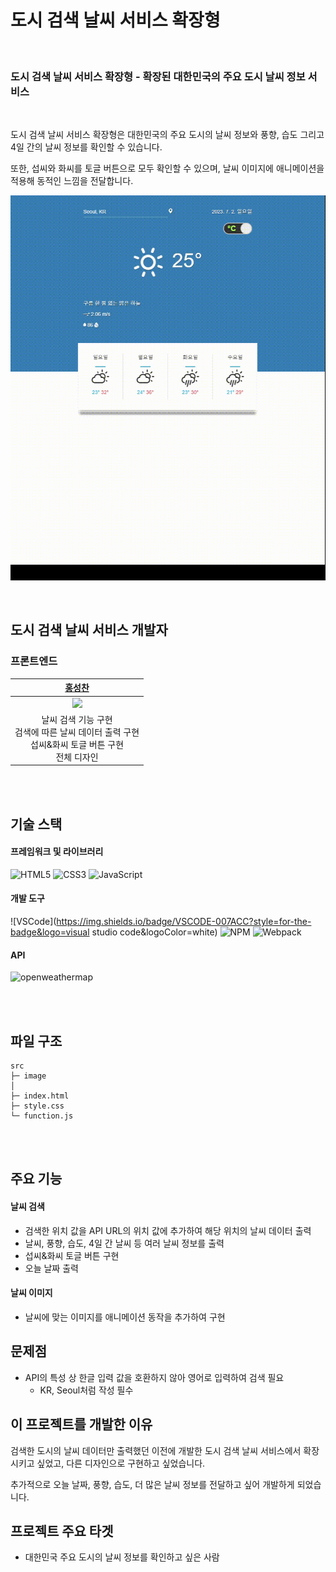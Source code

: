 # 도시 검색 날씨 서비스 확장형

<br/>

### **도시 검색 날씨 서비스 확장형** - 확장된 대한민국의 주요 도시 날씨 정보 서비스

<br/>

도시 검색 날씨 서비스 확장형은 대한민국의 주요 도시의 날씨 정보와 풍향, 습도 그리고 4일 간의 날씨 정보를 확인할 수 있습니다.   

또한, 섭씨와 화씨를 토글 버튼으로 모두 확인할 수 있으며, 날씨 이미지에 애니메이션을 적용해 동적인 느낌을 전달합니다.   

![city-weather](https://github.com/Hschan2/ToyProject/blob/master/weatherSearch/Image/searchingWeather.gif?raw=true)

<br/>

## 도시 검색 날씨 서비스 개발자

### 프론트엔드
| [홍성찬](https://github.com/Hschan2) |
| :---: |
| ![](https://avatars.githubusercontent.com/u/39434913?v=4) |
| 날씨 검색 기능 구현 <br/> 검색에 따른 날씨 데이터 출력 구현 <br/> 섭씨&화씨 토글 버튼 구현 <br/> 전체 디자인 |

<br/>
<br/>

## 기술 스택

#### 프레임워크 및 라이브러리
![HTML5](https://img.shields.io/badge/html5-%23E34F26.svg?style=for-the-badge&logo=html5&logoColor=white)
![CSS3](https://img.shields.io/badge/css3-%231572B6.svg?style=for-the-badge&logo=css3&logoColor=white)
![JavaScript](https://img.shields.io/badge/javascript-%23323330.svg?style=for-the-badge&logo=javascript&logoColor=%23F7DF1E)

#### 개발 도구
![VSCode](https://img.shields.io/badge/VSCODE-007ACC?style=for-the-badge&logo=visual studio code&logoColor=white)
![NPM](https://img.shields.io/badge/NPM-CB3837?style=for-the-badge)
![Webpack](https://img.shields.io/badge/Webpack-8DD6F9?style=for-the-badge)

#### API
![openweathermap](https://img.shields.io/badge/openweathermap-%23E34F26.svg?style=for-the-badge&logo=openweathermap&logoColor=white)

<br/>
<br/>

## 파일 구조
```
src
├─ image
│
├─ index.html
├─ style.css
└─ function.js
```

<br/>
<br/>

## 주요 기능
#### 날씨 검색
* 검색한 위치 값을 API URL의 위치 값에 추가하여 해당 위치의 날씨 데이터 출력
* 날씨, 풍향, 습도, 4일 간 날씨 등 여러 날씨 정보를 출력
* 섭씨&화씨 토글 버튼 구현
* 오늘 날짜 출력

#### 날씨 이미지
* 날씨에 맞는 이미지를 애니메이션 동작을 추가하여 구현

## 문제점
* API의 특성 상 한글 입력 값을 호환하지 않아 영어로 입력하여 검색 필요
    * KR, Seoul처럼 작성 필수

## 이 프로젝트를 개발한 이유
검색한 도시의 날씨 데이터만 출력했던 이전에 개발한 도시 검색 날씨 서비스에서 확장시키고 싶었고, 다른 디자인으로 구현하고 싶었습니다.   

추가적으로 오늘 날짜, 풍향, 습도, 더 많은 날씨 정보를 전달하고 싶어 개발하게 되었습니다.   

## 프로젝트 주요 타겟
* 대한민국 주요 도시의 날씨 정보를 확인하고 싶은 사람

